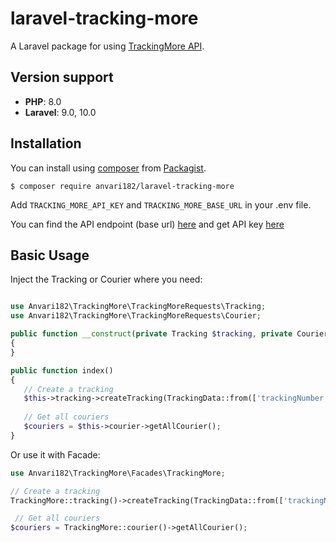 # laravel-tracking-more

A Laravel package for using [TrackingMore API](https://www.trackingmore.com/docs/trackingmore/).

## Version support

- **PHP**: 8.0
- **Laravel**: 9.0, 10.0

## Installation

You can install using [composer](https://getcomposer.org/)
from [Packagist](https://packagist.org/packages/anvari182/laravel-tracking-more).

```
$ composer require anvari182/laravel-tracking-more
```

Add `TRACKING_MORE_API_KEY` and `TRACKING_MORE_BASE_URL` in your .env file.

You can find the API endpoint (base url) [here](https://www.trackingmore.com/docs/trackingmore/) and get API key [here](https://admin.trackingmore.com/developer/apikey)

## Basic Usage

Inject the Tracking or Courier where you need:

```php

use Anvari182\TrackingMore\TrackingMoreRequests\Tracking;
use Anvari182\TrackingMore\TrackingMoreRequests\Courier;

public function __construct(private Tracking $tracking, private Courier $courier)
{
}

public function index()
{
   // Create a tracking
   $this->tracking->createTracking(TrackingData::from(['trackingNumber' => 'xyz1234']));
   
   // Get all couriers
   $couriers = $this->courier->getAllCourier();
}
```

Or use it with Facade:

```php
use Anvari182\TrackingMore\Facades\TrackingMore;

// Create a tracking
TrackingMore::tracking()->createTracking(TrackingData::from(['trackingNumber' => 'xyz1234']))

 // Get all couriers
$couriers = TrackingMore::courier()->getAllCourier();
```
